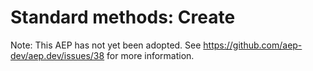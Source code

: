 # Standard methods: Create

Note: This AEP has not yet been adopted. See
https://github.com/aep-dev/aep.dev/issues/38 for more information.
